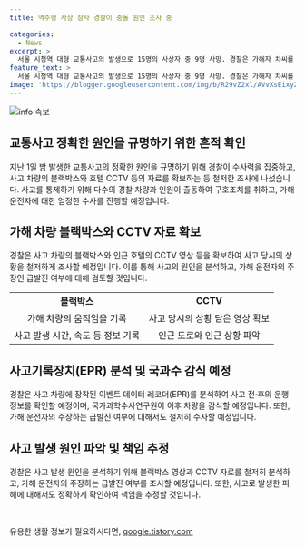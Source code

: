 ```yaml
---
title: 역주행 사상 참사 경찰이 충돌 원인 조사 중

categories:
  - News
excerpt: >
  서울 시청역 대형 교통사고의 발생으로 15명의 사상자 중 9명 사망. 경찰은 가해자 차씨를 혐의로 입건, 사고 원인 파악에 집중하고 있음. 가해 차량 블랙박스와 호텔 CCTV 등 자료를 분석, 급발진 여부 등 확인할 예정. 사망자 포함 많은 피해가 발생한 만큼 고령 운전, 사고원인에 대한 의문 제기되고 있음. 사고의 경위와 차량 운행 정보는 경찰이 분석 중.
feature_text: >
  서울 시청역 대형 교통사고의 발생으로 15명의 사상자 중 9명 사망. 경찰은 가해자 차씨를 혐의로 입건, 사고 원인 파악에 집중하고 있음. 가해 차량 블랙박스와 호텔 CCTV 등 자료를 분석, 급발진 여부 등 확인할 예정. 사망자 포함 많은 피해가 발생한 만큼 고령 운전, 사고원인에 대한 의문 제기되고 있음. 사고의 경위와 차량 운행 정보는 경찰이 분석 중.
image: 'https://blogger.googleusercontent.com/img/b/R29vZ2xl/AVvXsEixyZcFfHzMRdzZMjFBmAUKJYCLCGyLL1o632UiGVXcaFdKo_bkvkuCioo0uUKlGfBVcT3P84aROyZIXSBEx3Aw5nCQ3pTgDom1WDC4m8eifvWiAmWEEVb4x6G_l8C0QH225ldMjyaFvpxGEBGNO37VmDTDMHGhJPq73UglMfDca1-0aw/s1600/blogspot.png'
---
```


<p><img src="https://blogger.googleusercontent.com/img/b/R29vZ2xl/AVvXsEixyZcFfHzMRdzZMjFBmAUKJYCLCGyLL1o632UiGVXcaFdKo_bkvkuCioo0uUKlGfBVcT3P84aROyZIXSBEx3Aw5nCQ3pTgDom1WDC4m8eifvWiAmWEEVb4x6G_l8C0QH225ldMjyaFvpxGEBGNO37VmDTDMHGhJPq73UglMfDca1-0aw/s1600/blogspot.png" alt="info 속보" /></p>

<h2 data-ke-size="size26">교통사고 정확한 원인을 규명하기 위한 흔적 확인</h2>

<p data-ke-size="size16">지난 1일 밤 발생한 교통사고의 정확한 원인을 규명하기 위해 경찰이 수사력을 집중하고, 사고 차량의 블랙박스와 호텔 CCTV 등의 자료를 확보하는 등 철저한 조사에 나섰습니다. 사고를 통제하기 위해 다수의 경찰 차량과 인원이 출동하여 구호조치를 취하고, 가해 운전자에 대한 엄정한 수사를 진행할 예정입니다.</p>

<h2 data-ke-size="size26">가해 차량 블랙박스와 CCTV 자료 확보</h2>

<p data-ke-size="size16">경찰은 사고 차량의 블랙박스와 인근 호텔의 CCTV 영상 등을 확보하여 사고 당시의 상황을 철저하게 조사할 예정입니다. 이를 통해 사고의 원인을 분석하고, 가해 운전자의 주장인 급발진 여부에 대해 검토할 것입니다.</p>

<table>
    <tr>
        <td style="text-align: center; height: 17px;"><b>블랙박스</b></td>
        <td style="text-align: center; height: 17px;"><b>CCTV</b></td>
    </tr>
    <tr>
        <td style="text-align: center; height: 17px;">가해 차량의 움직임을 기록</td>
        <td style="text-align: center; height: 17px;">사고 당시의 상황 담은 영상 확보</td>
    </tr>
    <tr>
        <td style="text-align: center; height: 17px;">사고 발생 시간, 속도 등 정보 기록</td>
        <td style="text-align: center; height: 17px;">인근 도로와 인근 상황 파악</td>
    </tr>
</table>

<h2 data-ke-size="size26">사고기록장치(EPR) 분석 및 국과수 감식 예정</h2>

<p data-ke-size="size16">경찰은 사고 차량에 장착된 이벤트 데이터 레코더(EPR)를 분석하여 사고 전·후의 운행 정보를 확인할 예정이며, 국가과학수사연구원이 이후 차량을 감식할 예정입니다. 또한, 가해 운전자의 주장하는 급발진 여부에 대해서도 철저히 수사할 예정입니다.</p>

<h2 data-ke-size="size26">사고 발생 원인 파악 및 책임 추정</h2>

<p data-ke-size="size16">경찰은 사고 발생 원인을 분석하기 위해 블랙박스 영상과 CCTV 자료를 철저히 분석하고, 가해 운전자의 주장하는 급발진 여부를 조사할 예정입니다. 또한, 사고로 발생한 피해에 대해서도 정확하게 확인하여 책임을 추정할 것입니다.</p>

<p data-ke-size="size16">&nbsp;</p>
유용한 생활 정보가 필요하시다면, <a href="https://qoogle.tistory.com" rel="dofollow">qoogle.tistory.com</a>


